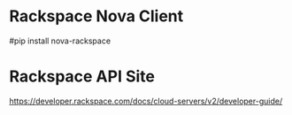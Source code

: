 Rackspace Nova Client
====================

#pip install nova-rackspace

Rackspace API Site
==================

https://developer.rackspace.com/docs/cloud-servers/v2/developer-guide/
